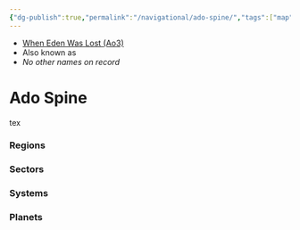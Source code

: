 ```yaml
---
{"dg-publish":true,"permalink":"/navigational/ado-spine/","tags":["map","hyperlane","midrim"]}
---
```


- [When Eden Was Lost (Ao3)](https://archiveofourown.org/works/19334440/chapters/45992584)
- Also known as
- *No other names on record*
# Ado Spine

tex

### Regions

### Sectors

### Systems

### Planets


